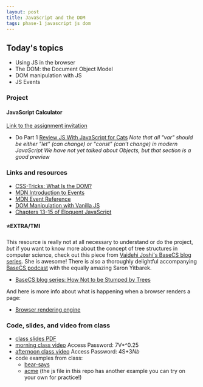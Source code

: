```yaml
---
layout: post
title: JavaScript and the DOM
tags: phase-1 javascript js dom
---
```


## Today's topics

- Using JS in the browser
- The DOM: the Document Object Model
- DOM manipulation with JS
- JS Events


### Project
#### JavaScript Calculator

[Link to the assignment invitation](https://classroom.github.com/a/KOtuZcz7) 
- Do Part 1
[Review JS With JavaScript for Cats](http://jsforcats.com/)
_Note that all "var" should be either "let" (can change) or "const" (can't change) in modern JavaScript_
_We have not yet talked about Objects, but that section is a good preview_



### Links and resources

- [CSS-Tricks: What Is the DOM?](https://css-tricks.com/dom/)
- [MDN Introduction to Events](https://developer.mozilla.org/en-US/docs/Learn/JavaScript/Building_blocks/Events)
- [MDN Event Reference](https://developer.mozilla.org/en-US/docs/Web/Events)
- [DOM Manipulation with Vanilla JS](https://www.sitepoint.com/dom-manipulation-vanilla-javascript-no-jquery/)
- [Chapters 13-15 of Eloquent JavaScript](https://eloquentjavascript.net/)

#### ⭐️EXTRA/TMI

This resource is really not at all necessary to understand or do the project, _but_ if you want to know more about the concept of tree structures in computer science, check out this piece from [Vaidehi Joshi's BaseCS blog series](https://medium.com/basecs). She is awesome! There is also a thoroughly delightful accompanying [BaseCS podcast](https://www.codenewbie.org/basecs) with the equally amazing Saron Yitbarek.
  - [BaseCS blog series: How Not to be Stumped by Trees](https://medium.com/basecs/how-to-not-be-stumped-by-trees-5f36208f68a7)

And here is more info about what is happening when a browser renders a page:
- [Browser rendering engine](https://www.html5rocks.com/en/tutorials/internals/howbrowserswork/#The_rendering_engine)

### Code, slides, and video from class

- [class slides PDF](/slide-decks/js-dom.pdf)
- [morning class video](https://us02web.zoom.us/rec/share/5pwoF-6gqnxIG42d-lHRR6x9Et3gaaa80HUd_vFfxUx7l9uRuh1560btQ6Ko0MEM?startTime=1588165642000) Access Password: 7V*^0.25
- [afternoon class video](https://us02web.zoom.us/rec/share/tdBbA-3Uy0BJTo3g1mT2V_MmJra5T6a8gSQZqfAEzB6KYZJXHGnlE2wSvzM0E3Zq?startTime=1588186687000) Access Password: 4S+$3Nb$
- code examples from class:
  - [bear-says](https://github.com/momentum-team-1/examples/tree/master/bear-says)
  - [acme](https://github.com/momentum-team-1/examples/tree/master/dom-acme) (the js file in this repo has another example you can try on your own for practice!)
